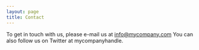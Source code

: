 ```yaml
---
layout: page
title: Contact
---
```


To get in touch with us, please e-mail us at info@mycompany.com
You can also follow us on Twitter at mycompanyhandle.